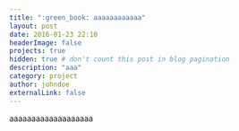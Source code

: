 ```yaml
---
title: ":green_book: aaaaaaaaaaaa"
layout: post
date: 2016-01-23 22:10
headerImage: false
projects: true
hidden: true # don't count this post in blog pagination
description: "aaa"
category: project
author: johndoe
externalLink: false
---
```


aaaaaaaaaaaaaaaaaaa
